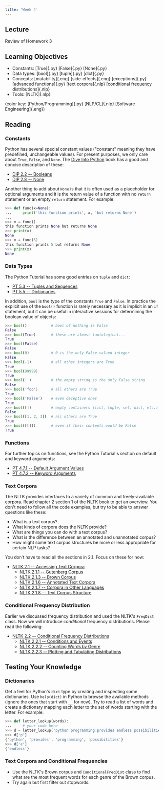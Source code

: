 ```yaml
---
title: 'Week 4'
---
```


## Lecture

Review of Homework 3

## Learning Objectives

* Constants:
  [True]{.py}
  [False]{.py}
  [None]{.py}
* Data types:
  [bool]{.py}
  [tuple]{.py}
  [dict]{.py}
* Concepts:
  [mutability]{.eng}
  [side-effects]{.eng}
  [exceptions]{.py}
  [advanced functions]{.py}
  [text corpora]{.nlp}
  [conditional frequency distributions]{.nlp}
* Tools:
  [NLTK]{.nlp}

(color key: [Python/Programming]{.py} [NLP/CL]{.nlp} [Software Engineering]{.eng})

## Reading

### Constants

Python has several special constant values ("constant" meaning they have
predefined, unchangeable values). For present purposes, we only care
about `True`, `False`, and `None`. The [Dive Into
Python](https://diveintopython3.problemsolving.io) book has a good and
concise description of these:

* [DIP 2.2 -- Booleans](https://diveintopython3.problemsolving.io/native-datatypes.html#booleans)
* [DIP 2.8 -- None](https://diveintopython3.problemsolving.io/native-datatypes.html#none)

Another thing to add about `None` is that it is often used as a
placeholder for optional arguments and it is the return value of a
function with no `return` statement or an empty `return` statement. For
example:

  ```python
  >>> def func(x=None):
  ...     print('this function prints', x, 'but returns None')
  ...
  >>> x = func()
  this function prints None but returns None
  >>> print(x)
  None
  >>> x = func(5)
  this function prints 5 but returns None
  >>> print(x)
  None
  ```

### Data Types

The Python Tutorial has some good entries on `tuple` and `dict`:

* [PT 5.3 -- Tuples and Sequences](https://docs.python.org/3/tutorial/datastructures.html#tuples-and-sequences)
* [PT 5.5 -- Dictionaries](https://docs.python.org/3/tutorial/datastructures.html#dictionaries)

In addition, `bool` is the type of the constants `True` and `False`. In
practice the explicit use of the `bool()` function is rarely necessary
as it is implicit in an `if` statement, but it can be useful in
interactive sessions for determining the boolean value of objects:

```python
>>> bool()           # bool of nothing is False
False
>>> bool(True)       # these are almost tautological...
True
>>> bool(False)
False
>>> bool(0)          # 0 is the only False-valued integer
False
>>> bool(-1)         # all other integers are True
True
>>> bool(99999)
True
>>> bool('')         # the empty string is the only False string
False
>>> bool('foo')      # all others are True
True
>>> bool('False')    # even deceptive ones
True
>>> bool([])         # empty containers (list, tuple, set, dict, etc.) are False
False
>>> bool([1, 2, 3])  # all others are True
True
>>> bool([[]])       # even if their contents would be False
True
```

### Functions

For further topics on functions, see the Python Tutorial's section on
default and keyword arguments:

* [PT 4.7.1 -- Default Argument Values](https://docs.python.org/3/tutorial/controlflow.html#default-argument-values)
* [PT 4.7.2 -- Keyword Arguments](https://docs.python.org/3/tutorial/controlflow.html#keyword-arguments)

### Text Corpora

The NLTK provides interfaces to a variety of common and freely-available
corpora. Read chapter 2 section 1 of the NLTK book to get an overview.
You don't need to follow all the code examples, but try to be able to
answer questions like these:

- What is a text corpus?
- What kinds of corpora does the NLTK provide?
- What are things you can do with a text corpus?
- What is the difference between an annotated and unannotated corpus?
- How might some text corpus structures be more or less appropriate for certain NLP tasks?

You don't have to read all the sections in 2.1. Focus on these for now:

* [NLTK 2.1 -- Accessing Text Corpora](http://www.nltk.org/book/ch02.html#accessing-text-corpora)
  - [NLTK 2.1.1 -- Gutenberg Corpus](http://www.nltk.org/book/ch02.html#gutenberg-corpus)
  - [NLTK 2.1.3 -- Brown Corpus](http://www.nltk.org/book/ch02.html#brown-corpus)
  - [NLTK 2.1.6 -- Annotated Text Corpora](http://www.nltk.org/book/ch02.html#annotated-text-corpora)
  - [NLTK 2.1.7 -- Corpora in Other Languages](http://www.nltk.org/book/ch02.html#corpora-in-other-languages)
  - [NLTK 2.1.8 -- Text Corpus Structure](http://www.nltk.org/book/ch02.html#text-corpus-structure)

### Conditional Frequency Distribution

Earlier we discussed frequency distribution and used the NLTK's
`FreqDist` class. Now we will introduce *conditional* frequency
distributions. Please read the following:

* [NLTK 2.2 -- Conditional Frequency Distributions](http://www.nltk.org/book/ch02.html#conditional-frequency-distributions)
  - [NLTK 2.2.1 -- Conditions and Events](http://www.nltk.org/book/ch02.html#conditions-and-events)
  - [NLTK 2.2.2 -- Counting Words by Genre](http://www.nltk.org/book/ch02.html#counting-words-by-genre)
  - [NLTK 2.2.3 -- Plotting and Tabulating Distributions](http://www.nltk.org/book/ch02.html#plotting-and-tabulating-distributions)

## Testing Your Knowledge

### Dictionaries

Get a feel for Python's `dict` type by creating and inspecting some
dictionaries. Use `help(dict)` in Python to browse the available methods
(ignore the ones that start with `__` for now). Try to read a list of
words and create a dictionary mapping each letter to the set of words
starting with the letter. For example:

```python
>>> def letter_lookup(words):
...     # your code here
>>> d = letter_lookup('python programming provides endless possibilities'.split())
>>> d['p']
{'python', 'provides', 'programming', 'possibilities'}
>>> d['e']
{'endless'}
```

### Text Corpora and Conditional Frequencies

* Use the NLTK's Brown corpus and `ConditionalFreqDist` class to find
  what are the most frequent words for each genre of the Brown corpus.
* Try again but first filter out stopwords.

